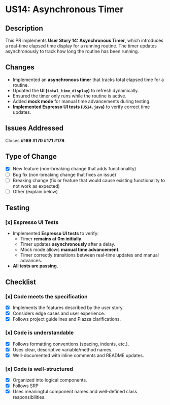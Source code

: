 # US14: Asynchronous Timer

## Description
This PR implements **User Story 14: Asynchronous Timer**, which introduces a real-time elapsed time display for a running routine. The timer updates asynchronously to track how long the routine has been running.

## Changes
- Implemented an **asynchronous timer** that tracks total elapsed time for a routine.
- Updated the **UI (`total_time_display`)** to refresh dynamically.
- Ensured the timer only runs while the routine is active.
- Added **mock mode** for manual time advancements during testing.
- **Implemented Espresso UI tests (`US14.java`)** to verify correct time updates.

## Issues Addressed
Closes **#169 #170 #171 #179**.

## Type of Change
- [x] New feature (non-breaking change that adds functionality)
- [ ] Bug fix (non-breaking change that fixes an issue)
- [ ] Breaking change (fix or feature that would cause existing functionality to not work as expected)
- [ ] Other (explain below)

## Testing
### [x] **Espresso UI Tests**
- Implemented **Espresso UI tests** to verify:
  - Timer **remains at 0m initially**.
  - Timer updates **asynchronously** after a delay.
  - Mock mode allows **manual time advancement**.
  - Timer correctly transitions between real-time updates and manual advances.
- **All tests are passing.**

## Checklist
### [x] Code meets the specification
- [x] Implements the features described by the user story.
- [x] Considers edge cases and user experience.
- [x] Follows project guidelines and Piazza clarifications.

### [x] Code is understandable
- [x] Follows formatting conventions (spacing, indents, etc.).
- [x] Uses clear, descriptive variable/method names.
- [x] Well-documented with inline comments and README updates.

### [x] Code is well-structured
- [x] Organized into logical components.
- [x] Follows SRP
- [x] Uses meaningful component names and well-defined class responsibilities.

